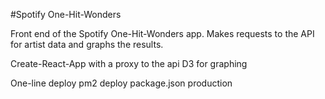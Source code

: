 #Spotify One-Hit-Wonders

Front end of the Spotify One-Hit-Wonders app. Makes requests to the API for artist data and graphs the results.

Create-React-App with a proxy to the api
D3 for graphing

One-line deploy
pm2 deploy package.json production
